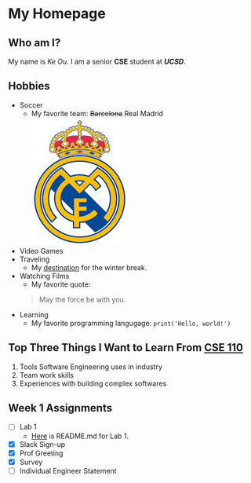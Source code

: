 # My Homepage

## Who am I?
My name is *Ke Ou*. I am a senior **CSE** student at **_UCSD_**. 

## Hobbies
- Soccer 
  - My favorite team: ~~Barcelona~~ Real Madrid
    ![Real Madrid](RM.png)
- Video Games
- Traveling
  - My [destination](https://www.visitmexico.com/en/) for the winter break.
- Watching Films
  - My favorite quote: 
  > May the force be with you.
- Learning
  - My favorite programming langugage: `print('Hello, world!')`
  


## Top Three Things I Want to Learn From [CSE 110](https://github.com/ouke025/CSE110-Pages/blob/add-read-me2/index.md#my-homepage#Week-1-Assignments)
1. Tools Software Engineering uses in industry
2. Team work skills
3. Experiences with building complex softwares

## Week 1 Assignments
- [ ] Lab 1
  - [Here](README.md) is README<span></span>.md for Lab 1.
- [x] Slack Sign-up
- [x] Prof Greeting
- [x] Survey 
- [ ] Individual Engineer Statement